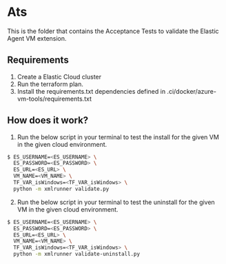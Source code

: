 # Ats

This is the folder that contains the Acceptance Tests to validate the Elastic Agent VM extension.

## Requirements

1. Create a Elastic Cloud cluster
2. Run the terraform plan.
3. Install the requirements.txt dependencies defined in .ci/docker/azure-vm-tools/requirements.txt

## How does it work?

1. Run the below script in your terminal to test the install for the given VM in the given cloud environment.

```bash
$ ES_USERNAME=<ES_USERNAME> \
  ES_PASSWORD=<ES_PASSWORD> \
  ES_URL=<ES_URL> \
  VM_NAME=<VM_NAME> \
  TF_VAR_isWindows=<TF_VAR_isWindows> \
  python -m xmlrunner validate.py
```

2. Run the below script in your terminal to test the uninstall for the given VM in the given cloud environment.

```bash
$ ES_USERNAME=<ES_USERNAME> \
  ES_PASSWORD=<ES_PASSWORD> \
  ES_URL=<ES_URL> \
  VM_NAME=<VM_NAME> \
  TF_VAR_isWindows=<TF_VAR_isWindows> \
  python -m xmlrunner validate-uninstall.py
```
